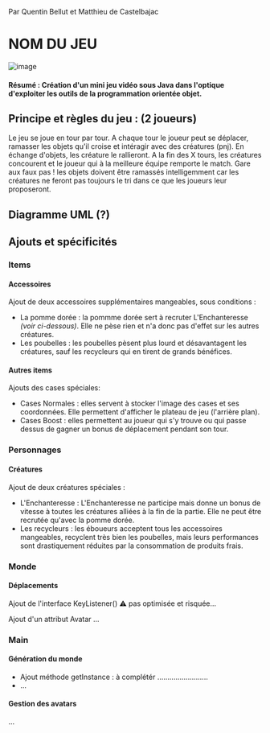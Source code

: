 Par Quentin Bellut et Matthieu de Castelbajac
# NOM DU JEU

![image](https://user-images.githubusercontent.com/47456539/70673378-af43be00-1c82-11ea-8b89-ab25a0169356.PNG)


#### Résumé : Création d'un mini jeu vidéo sous Java dans l'optique d'exploiter les outils de la programmation orientée objet.
         
## Principe et règles du jeu : (2 joueurs)

  Le jeu se joue en tour par tour. 
  A chaque tour le joueur peut se déplacer, ramasser les objets qu'il croise et intéragir avec des créatures (pnj).
  En échange d'objets, les créature le rallieront.
  A la fin des X tours, les créatures concourent et  le joueur qui à la meilleure équipe remporte le match.
  Gare aux faux pas ! les objets doivent être ramassés intelligemment car les créatures ne feront pas toujours le tri dans ce que les joueurs leur proposeront.
  
## Diagramme UML (?)

## Ajouts et spécificités

  ### Items
  #### Accessoires 
  Ajout de deux accessoires supplémentaires mangeables, sous conditions : 
  * La pomme dorée : la pommme dorée sert à recruter L'Enchanteresse *(voir ci-dessous)*. Elle ne pèse rien et n'a donc pas d'effet sur les autres créatures.
  * Les poubelles : les poubelles pèsent plus lourd et désavantagent les créatures, sauf les recycleurs qui en tirent de grands bénéfices.
  #### Autres items
  Ajouts des cases spéciales:
  * Cases Normales : elles servent à stocker l'image des cases et ses coordonnées. Elle permettent d'afficher le plateau de jeu (l'arrière plan).
  * Cases Boost : elles permettent au joueur qui s'y trouve ou qui passe dessus de gagner un bonus de déplacement pendant son tour.
  
  ### Personnages
  #### Créatures
  Ajout de deux créatures spéciales :
  * L'Enchanteresse : L'Enchanteresse ne participe mais donne un bonus de vitesse à toutes les créatures alliées à la fin de la partie. Elle ne peut être recrutée qu'avec la pomme dorée.
  * Les recycleurs : les éboueurs acceptent tous les accessoires mangeables, recyclent très bien les poubelles, mais leurs performances sont drastiquement réduites par la consommation de produits frais. 
 
  ### Monde  
  #### Déplacements
  Ajout de l'interface KeyListener() 
  :warning: pas optimisée et risquée...
  
  Ajout d'un attribut Avatar
  ...
  ### Main
  #### Génération du monde
  * Ajout méthode getInstance : à complétér .........................
  * ...
  #### Gestion des avatars 
  ...
  
